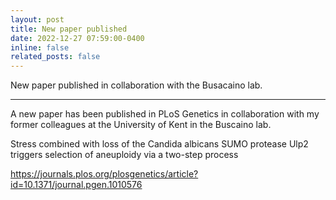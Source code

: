 ```yaml
---
layout: post
title: New paper published
date: 2022-12-27 07:59:00-0400
inline: false
related_posts: false
---
```


New paper published in collaboration with the Busacaino lab.

---

A new paper has been published in PLoS Genetics in collaboration with my former colleagues at the University of Kent in the Buscaino lab.

Stress combined with loss of the Candida albicans SUMO protease Ulp2 triggers selection of aneuploidy via a two-step process

https://journals.plos.org/plosgenetics/article?id=10.1371/journal.pgen.1010576